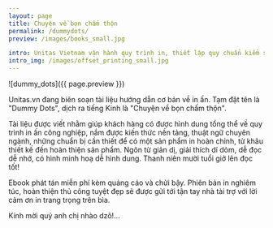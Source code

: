 ```yaml
---
layout: page
title: Chuyện về bọn chấm thộn
permalink: /dummydots/
preview: /images/books_small.jpg

intro: Unitas Vietnam vận hành quy trình in, thiết lập quy chuẩn kiểm soát chất lượng từng công đoạn từ thiết kế đến gia công hoàn thiện, hạn chế tối đa sản phẩm lỗi, đảm bảo sản phẩm đến tay khách hàng đúng thời hạn, đúng chất lượng đã cam kết.
intro_img: /images/offset_printing_small.jpg
---
```


![dummy_dots]({{ page.preview }})

Unitas.vn đang biên soạn tài liệu hướng dẫn cơ bản về in ấn. Tạm đặt tên là "Dummy Dots", dịch ra tiếng Kinh là "Chuyện về bọn chấm thộn".

Tài liệu được viết nhằm giúp khách hàng có được hình dung tổng thể về quy trình in ấn công nghiệp, nắm được kiến thức nền tảng, thuật ngữ chuyên ngành, những chuẩn bị cần thiết để có một sản phẩm in hoàn chỉnh, từ khâu thiết kế đến hoàn thiện sản phẩm. Ngôn từ giản dị, giải thích dí dỏm, dễ đọc dễ nhớ, có hình minh hoạ dễ hình dung. Thanh niên mười tuổi giở lên đọc tốt!

Ebook phát tán miễn phí kèm quảng cáo và chửi bậy. Phiên bản in nghiêm túc, hoàn thiện thủ công tuyệt đẹp sẽ được gửi tới tận tay nhà tài trợ với lời cảm ơn in trang trọng trên bìa.

Kính mời quý anh chị nhào dzô!...
